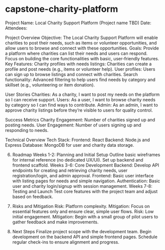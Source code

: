 # capstone-charity-platform
Project Name: Local Charity Support Platform (Project name TBD)
Date:
Attendees:

Project Overview
Objective:
The Local Charity Support Platform will enable charities to post their needs, such as items or volunteer opportunities, and allow users to browse and connect with these opportunities.
Goals:
Provide a platform where charities can list their needs and users can respond.
Focus on building the core functionalities with basic, user-friendly features.
Key Features:
Charity profiles with needs listings: Charities can create a profile and post needs (e.g., items or volunteer help).
User profiles: Users can sign up to browse listings and connect with charities.
Search functionality: Advanced filtering to help users find needs by category and skillset (e.g., volunteering or item donation).

User Stories
Charities:
As a charity, I want to post my needs on the platform so I can receive support.
Users:
As a user, I want to browse charity needs by category so I can find ways to contribute.
Admin:
As an admin, I want to approve charity listings before they’re visible to users for quality control.

Success Metrics
Charity Engagement: Number of charities signed up and posting needs.
User Engagement: Number of users signing up and responding to needs.

Technical Overview
Tech Stack:
Frontend: React
Backend: Node.js and Express
Database: MongoDB for user and charity data storage.

6. Roadmap
Weeks 1-2: Planning and Initial Setup
Outline basic wireframes for internal reference (no dedicated UX/UI).
Set up backend and frontend scaffold.
Weeks 3-6: Core Development
Backend: Develop API endpoints for creating and retrieving charity needs, user registration/login, and admin approval.
Frontend: Basic user interface with listing pages for needs and simple navigation.
Authentication: Basic user and charity login/signup with session management.
Weeks 7-8: Testing and Launch
Test core features with the project team and adjust based on feedback.

7. Risks and Mitigation
Risk: Platform complexity.
Mitigation: Focus on essential features only and ensure clear, simple user flows.
Risk: Low initial engagement.
Mitigation: Begin with a small group of pilot users to gather feedback and make improvements.

8. Next Steps
Finalize project scope with the development team.
Begin development on the backend API and simple frontend pages.
Schedule regular check-ins to ensure alignment and progress.

